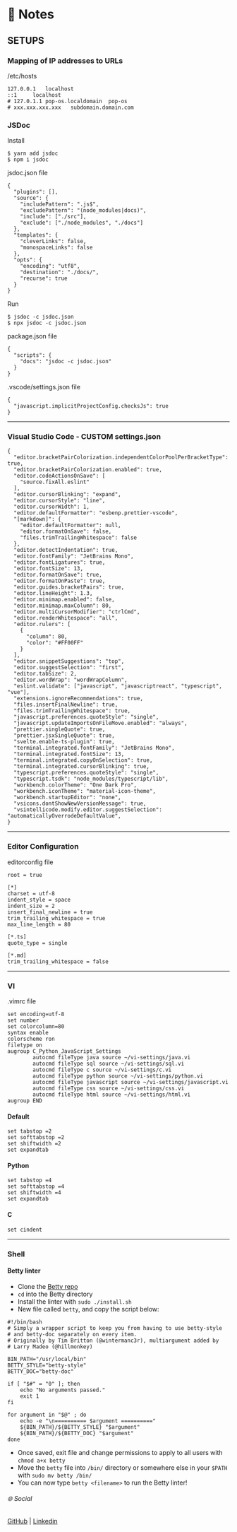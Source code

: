# :memo: Notes
## SETUPS
### Mapping of IP addresses to URLs
/etc/hosts
```
127.0.0.1	localhost
::1		localhost
# 127.0.1.1	pop-os.localdomain	pop-os
# xxx.xxx.xxx.xxx	subdomain.domain.com
```
### JSDoc
Install
```
$ yarn add jsdoc
$ npm i jsdoc
```
jsdoc.json file
```
{
  "plugins": [],
  "source": {
    "includePattern": ".js$",
    "excludePattern": "(node_modules|docs)",
    "include": ["./src"],
    "exclude": ["./node_modules", "./docs"]
  },
  "templates": {
    "cleverLinks": false,
    "monospaceLinks": false
  },
  "opts": {
    "encoding": "utf8",
    "destination": "./docs/",
    "recurse": true
  }
}
```
Run
```
$ jsdoc -c jsdoc.json
$ npx jsdoc -c jsdoc.json
```
package.json file
```
{
  "scripts": {
    "docs": "jsdoc -c jsdoc.json"
  }
}
```
.vscode/settings.json file
```
{
  "javascript.implicitProjectConfig.checksJs": true
}
```
---
### Visual Studio Code - CUSTOM settings.json
```
{
  "editor.bracketPairColorization.independentColorPoolPerBracketType": true,
  "editor.bracketPairColorization.enabled": true,
  "editor.codeActionsOnSave": [
    "source.fixAll.eslint"
  ],
  "editor.cursorBlinking": "expand",
  "editor.cursorStyle": "line",
  "editor.cursorWidth": 1,
  "editor.defaultFormatter": "esbenp.prettier-vscode",
  "[markdown]": {
    "editor.defaultFormatter": null,
    "editor.formatOnSave": false,
    "files.trimTrailingWhitespace": false
  },
  "editor.detectIndentation": true,
  "editor.fontFamily": "JetBrains Mono",
  "editor.fontLigatures": true,
  "editor.fontSize": 13,
  "editor.formatOnSave": true,
  "editor.formatOnPaste": true,
  "editor.guides.bracketPairs": true,
  "editor.lineHeight": 1.3,
  "editor.minimap.enabled": false,
  "editor.minimap.maxColumn": 80,
  "editor.multiCursorModifier": "ctrlCmd",
  "editor.renderWhitespace": "all",
  "editor.rulers": [
    {
      "column": 80,
      "color": "#FF00FF"
    }
  ],
  "editor.snippetSuggestions": "top",
  "editor.suggestSelection": "first",
  "editor.tabSize": 2,
  "editor.wordWrap": "wordWrapColumn",
  "eslint.validate": ["javascript", "javascriptreact", "typescript", "vue"],
  "extensions.ignoreRecommendations": true,
  "files.insertFinalNewline": true,
  "files.trimTrailingWhitespace": true,
  "javascript.preferences.quoteStyle": "single",
  "javascript.updateImportsOnFileMove.enabled": "always",
  "prettier.singleQuote": true,
  "prettier.jsxSingleQuote": true,
  "svelte.enable-ts-plugin": true,
  "terminal.integrated.fontFamily": "JetBrains Mono",
  "terminal.integrated.fontSize": 13,
  "terminal.integrated.copyOnSelection": true,
  "terminal.integrated.cursorBlinking": true,
  "typescript.preferences.quoteStyle": "single",
  "typescript.tsdk": "node_modules/typescript/lib",
  "workbench.colorTheme": "One Dark Pro",
  "workbench.iconTheme": "material-icon-theme",
  "workbench.startupEditor": "none",
  "vsicons.dontShowNewVersionMessage": true,
  "vsintellicode.modify.editor.suggestSelection": "automaticallyOverrodeDefaultValue",
}
```
---
### Editor Configuration
editorconfig file
```
root = true

[*]
charset = utf-8
indent_style = space
indent_size = 2
insert_final_newline = true
trim_trailing_whitespace = true
max_line_length = 80

[*.ts]
quote_type = single

[*.md]
trim_trailing_whitespace = false
```
---
### VI
.vimrc file
```
set encoding=utf-8
set number
set colorcolumn=80
syntax enable
colorscheme ron
filetype on
augroup C_Python_JavaScript_Settings
        autocmd fileType java source ~/vi-settings/java.vi
        autocmd fileType sql source ~/vi-settings/sql.vi
        autocmd fileType c source ~/vi-settings/c.vi
        autocmd fileType python source ~/vi-settings/python.vi
        autocmd fileType javascript source ~/vi-settings/javascript.vi
        autocmd fileType css source ~/vi-settings/css.vi
        autocmd fileType html source ~/vi-settings/html.vi
augroup END
```
#### Default
```
set tabstop =2
set softtabstop =2
set shiftwidth =2
set expandtab
```
#### Python
```
set tabstop =4
set softtabstop =4
set shiftwidth =4
set expandtab
```
#### C
```
set cindent
```
---
### Shell
#### Betty linter
- Clone the [Betty repo](https://github.com/holbertonschool/Betty)
- ```cd``` into the Betty directory
- Install the linter with ```sudo ./install.sh```
- New file called ```betty```, and copy the script below:
```
#!/bin/bash
# Simply a wrapper script to keep you from having to use betty-style
# and betty-doc separately on every item.
# Originally by Tim Britton (@wintermanc3r), multiargument added by
# Larry Madeo (@hillmonkey)

BIN_PATH="/usr/local/bin"
BETTY_STYLE="betty-style"
BETTY_DOC="betty-doc"

if [ "$#" = "0" ]; then
    echo "No arguments passed."
    exit 1
fi

for argument in "$@" ; do
    echo -e "\n========== $argument =========="
    ${BIN_PATH}/${BETTY_STYLE} "$argument"
    ${BIN_PATH}/${BETTY_DOC} "$argument"
done
```
- Once saved, exit file and change permissions to apply to all users with ```chmod a+x betty```
- Move the ```betty``` file into ```/bin/``` directory or somewhere else in your ```$PATH``` with ```sudo mv betty /bin/```
- You can now type ```betty <filename>``` to run the Betty linter!
###### :globe_with_meridians: Social
[GitHub](https://github.com/javierandres-dev/)  |  [Linkedin](https://www.linkedin.com/in/javierandres-dev/)
<!--
[Website](https://.../)  |  [Twitter](https://twitter.com/javierandresgp0)  |  [freeCodeCamp](https://www.freecodecamp.org/javierandresgp)  |  [HackerRank](https://www.hackerrank.com/javierandresgp)  |  |  [Reddit](https://www.reddit.com/user/javierandresgp0)  |  [StackOverflow](https://stackoverflow.com/users/13728583/javierandresgp)  |  [Medium](https://medium.com/@javierandresgp)  |  [Quora](https://es.quora.com/profile/Javier-Andr%C3%A9s-9)  |  [Meetup](https://www.meetup.com/es/members/305321275/)  |  [Facebook](https://www.facebook.com/javierandresgp0/)  |  [Instagram](https://www.instagram.com/javierandresgp/)
-->
